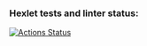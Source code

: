 ### Hexlet tests and linter status:
[![Actions Status](https://github.com/YuriyShu1ga/backend-project-lvl1/workflows/hexlet-check/badge.svg)](https://github.com/YuriyShu1ga/backend-project-lvl1/actions)